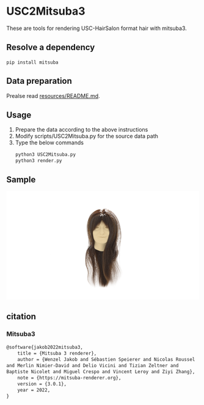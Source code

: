 # USC2Mitsuba3

These are tools for rendering USC-HairSalon format hair with mitsuba3.

## Resolve a dependency

```shell
pip install mitsuba
```

## Data preparation

Prealse read [resources/README.md](https://github.com/slimepiki/USC2Mitsuba3/blob/main/resources/README.md).

## Usage

1. Prepare the data according to the above instructions
2. Modify scripts/USC2Mitsuba.py for the source data path
3. Type the below commands
    ```shell
    python3 USC2Mitsuba.py
    python3 render.py
    ```

## Sample

![](resources/sample.png)

## citation

### Mitsuba3
```
@software{jakob2022mitsuba3,
    title = {Mitsuba 3 renderer},
    author = {Wenzel Jakob and Sébastien Speierer and Nicolas Roussel and Merlin Nimier-David and Delio Vicini and Tizian Zeltner and Baptiste Nicolet and Miguel Crespo and Vincent Leroy and Ziyi Zhang},
    note = {https://mitsuba-renderer.org},
    version = {3.0.1},
    year = 2022,
}
```